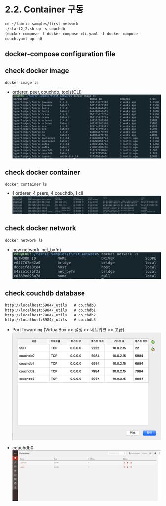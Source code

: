 # 2.2. Container 구동
```
cd ~/fabric-samples/first-network
./start2_2.sh up -s couchdb
(docker-compose -f docker-compose-cli.yaml -f docker-compose-couch.yaml up -d)
```

## docker-compose configuration file 

## check docker image
```
docker image ls
```
* orderer, peer, couchdb, tools(CLI)
![](https://github.com/skblockedu/edu19/blob/master/images/Session2_2_1.png)

## check docker container
```
docker container ls
```
* 1 orderer, 4 peers, 4 couchdb, 1 cli
![](https://github.com/skblockedu/edu19/blob/master/images/Session2_2_2.png)

## check docker network
```
docker network ls
```
* new network (net_byfn)
![](https://github.com/skblockedu/edu19/blob/master/images/Session2_2_3.png)

## check couchdb database
```
http://localhost:5984/_utils   # couchdb0
http://localhost:6984/_utils   # couchdb1
http://localhost:7984/_utils   # couchdb2
http://localhost:8984/_utils   # couchdb3
```
* Port fowarding (VirtualBox >> 설정 >> 네트워크 >> 고급)
![](https://github.com/skblockedu/edu19/blob/master/images/Session2_2_4.png)

* couchdb0 
![](https://github.com/skblockedu/edu19/blob/master/images/Session2_2_5.png)
